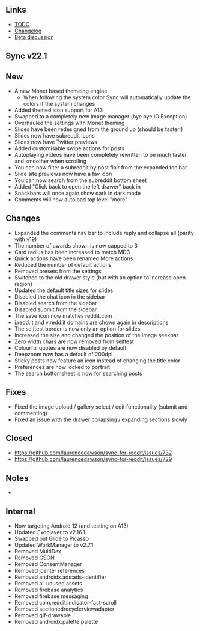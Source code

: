 ## Links

- [TODO](https://todo.syncforreddit.com)
- [Changelog](https://todo.syncforreddit.com/changelog)
- [Beta discussion](https://todo.syncforreddit.com/discussion)

Sync v22.1
-----

## New

- A new Monet based themeing engine
	- When following the system color Sync will automatically update the colors if the system changes
- Added themed icon support for A13
- Swapped to a completely new image manager (bye bye IO Exception)
- Overhauled the settings with Monet theming
- Slides have been redesigned from the ground up (should be faster!)
- Slides now have subreddit icons
- Slides now have Twitter previews
- Added customisable swipe actions for posts
- Autoplaying videos have been completely rewritten to be much faster and smoother when scrolling
- You can now filter a subreddit by post flair from the expanded toolbar
- Slide site previews now have a fav icon
- You can now search from the subreddit bottom sheet
- Added "Click back to open the left drawer" back in
- Snackbars will once again show dark in dark mode
- Comments will now autoload top level "more"

## Changes

- Expanded the comments nav bar to include reply and collapse all (parity with v19)
- The number of awards shown is now capped to 3
- Card radius has been increased to match MD3
- Quick actions have been renamed More actions
- Reduced the number of default actions
- Removed presets from the settings
- Switched to the old drawer style (but with an option to increase open region)
- Updated the default title sizes for slides
- Disabled the chat icon in the sidebar
- Disabled search from the sidebar
- Disabled submit from the sidebar
- The save icon now matches reddit.com
- i.redd.it and v.redd.it domains are shown again in descriptions
- The selftest border is now only an option for slides
- Increased the size and changed the position of the image seekbar
- Zero width chars are now removed from selftest
- Colourful quotes are now disabled by default
- Deepzoom now has a default of 200dpi
- Sticky posts now feature an icon instead of changing the title color
- Preferences are now locked to portrait
- The search bottomsheet is now for searching posts

## Fixes

- Fixed the image upload / gallery select / edit functionality (submit and commenting)
- Fixed an issue with the drawer collapsing / expanding sections slowly

## Closed

- https://github.com/laurencedawson/sync-for-reddit/issues/732
- https://github.com/laurencedawson/sync-for-reddit/issues/729

## Notes

- 

## Internal

- Now targeting Android 12 (and testing on A13)
- Updated Exoplayer to v2.16.1
- Swapped out Glide to Picasso	
- Updated WorkManager to v2.7.1
- Removed MultiDex
- Removed GSON
- Removed ConsentManager
- Removed jcenter references
- Removed androidx.ads:ads-identifier
- Removed all unused assets
- Removed firebase analytics
- Removed firebase messaging
- Removed com.reddit:indicator-fast-scroll
- Removed sectionedrecyclerviewadapter
- Removed gif-drawable
- Removed androidx.palette:palette